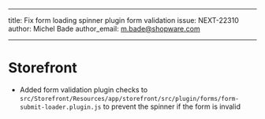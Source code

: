 ---
title: Fix form loading spinner plugin form validation
issue: NEXT-22310
author: Michel Bade
author_email: m.bade@shopware.com
___
# Storefront
* Added form validation plugin checks to `src/Storefront/Resources/app/storefront/src/plugin/forms/form-submit-loader.plugin.js` to prevent the spinner if the form is invalid

